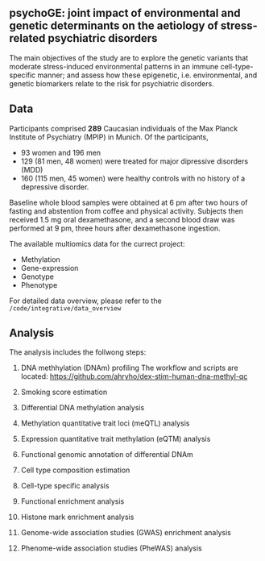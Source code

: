 ## **psychoGE:** joint impact of environmental and genetic determinants on the aetiology of stress-related psychiatric disorders

The main objectives of the study are to explore the genetic variants that moderate stress-induced environmental patterns in an immune cell-type-specific manner; and  assess how these epigenetic, i.e. environmental, and genetic biomarkers relate to the risk for psychiatric disorders.

## Data

Participants comprised **289** Caucasian individuals of the Max Planck Institute of Psychiatry (MPIP) in Munich. Of the participants, 

+ 93 women and 196 men
+ 129 (81 men, 48 women) were treated for major dipressive disorders (MDD)
+ 160 (115 men, 45 women) were healthy controls with no history of a depressive disorder. 

Baseline whole blood samples were obtained at 6 pm after two hours of fasting and abstention from coffee and physical activity. Subjects then received 1.5 mg oral dexamethasone, and a second blood draw was performed at 9 pm, three hours after dexamethasone ingestion.

The available multiomics data for the currect project:

- Methylation
- Gene-expression
- Genotype
- Phenotype 

For detailed data overview, please refer to the ``` /code/integrative/data_overview```

## Analysis

The analysis includes the follwong steps:

1. DNA methhylation (DNAm) profiling
   The workflow and scripts are located: https://github.com/ahryho/dex-stim-human-dna-methyl-qc
   
2. Smoking score estimation
3. Differential DNA methylation analysis
4. Methylation quantitative trait loci (meQTL) analysis
5. Expression quantitative trait methylation (eQTM) analysis
6. Functional genomic annotation of differential DNAm
7. Cell type composition estimation
8. Cell-type specific analysis
9.  Functional enrichment analysis
10. Histone mark enrichment analysis
11. Genome-wide association studies (GWAS) enrichment analysis
12. Phenome-wide association studies (PheWAS) analysis